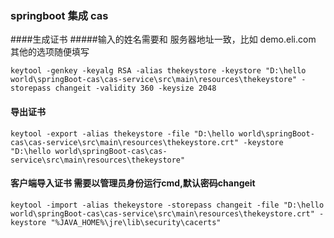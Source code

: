 ### springboot 集成 cas

####生成证书 
#####输入的姓名需要和 服务器地址一致，比如 demo.eli.com 其他的选项随便填写
~~~
keytool -genkey -keyalg RSA -alias thekeystore -keystore "D:\hello world\springBoot-cas\cas-service\src\main\resources\thekeystore" -storepass changeit -validity 360 -keysize 2048
~~~
#### 导出证书

~~~
keytool -export -alias thekeystore -file "D:\hello world\springBoot-cas\cas-service\src\main\resources\thekeystore.crt" -keystore "D:\hello world\springBoot-cas\cas-service\src\main\resources\thekeystore"
~~~

#### 客户端导入证书 需要以管理员身份运行cmd,默认密码changeit
~~~
keytool -import -alias thekeystore -storepass changeit -file "D:\hello world\springBoot-cas\cas-service\src\main\resources\thekeystore.crt" -keystore "%JAVA_HOME%\jre\lib\security\cacerts"
~~~

